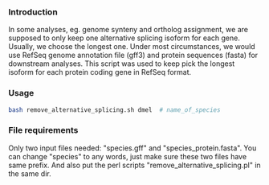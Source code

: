 ### Introduction
In some analyses, eg. genome synteny and ortholog assignment, we are supposed to only keep one alternative splicing isoform for each gene. Usually, we choose the longest one. Under most circumstances, we would use RefSeq genome annotation file (gff3) and protein sequences (fasta) for downstream analyses. This script was used to keep pick the longest isoform for each protein coding gene in RefSeq format.

### Usage
```bash
bash remove_alternative_splicing.sh dmel  # name_of_species
```

### File requirements
Only two input files needed: "species.gff" and "species_protein.fasta". You can change "species" to any words, just  make sure these two files have same prefix. And also put the perl scripts "remove_alternative_splicing.pl" in the same dir.
